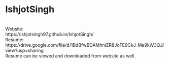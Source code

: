 # IshjotSingh
<br>
Website:
<br>
https://ishjotsingh97.github.io/IshjotSingh/
<br>
Resume:
<br>
https://drive.google.com/file/d/1BdBfwBDAMhniZR8JoFE9CkJ_Me9kW3QJ/view?usp=sharing
<br>
Resume can be viewed and downloaded from website as well.
